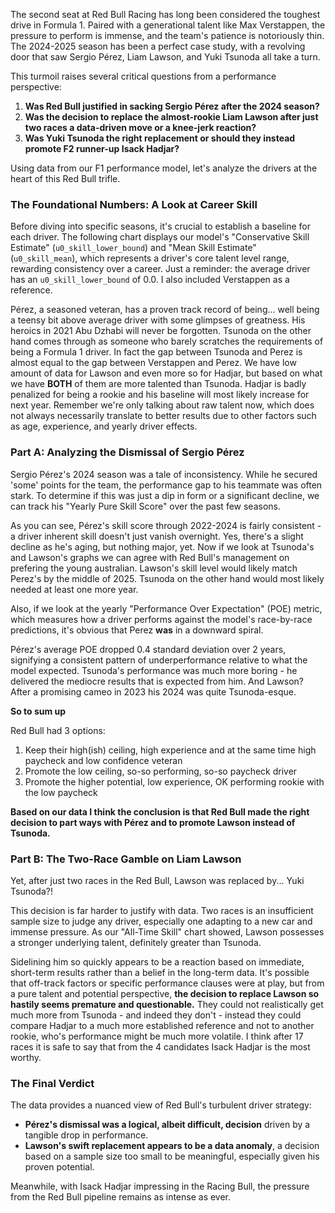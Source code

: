 The second seat at Red Bull Racing has long been considered the toughest drive in Formula 1. Paired with a generational talent like Max Verstappen, the pressure to perform is immense, and the team's patience is notoriously thin. The 2024-2025 season has been a perfect case study, with a revolving door that saw Sergio Pérez, Liam Lawson, and Yuki Tsunoda all take a turn.

This turmoil raises several critical questions from a performance perspective:
1.  **Was Red Bull justified in sacking Sergio Pérez after the 2024 season?**
2.  **Was the decision to replace the almost-rookie Liam Lawson after just two races a data-driven move or a knee-jerk reaction?**
2.  **Was Yuki Tsunoda the right replacement or should they instead promote F2 runner-up Isack Hadjar?**

Using data from our F1 performance model, let's analyze the drivers at the heart of this Red Bull trifle.

### The Foundational Numbers: A Look at Career Skill

Before diving into specific seasons, it's crucial to establish a baseline for each driver. The following chart displays our model's "Conservative Skill Estimate" (`u0_skill_lower_bound`) and "Mean Skill Estimate" (`u0_skill_mean`), which represents a driver's core talent level range, rewarding consistency over a career. Just a reminder: the average driver has an `u0_skill_lower_bound` of 0.0. I also included Verstappen as a reference.

<!-- PLOT:all_time_skill -->

Pérez, a seasoned veteran, has a proven track record of being... well being a teensy bit above average driver with some glimpses of greatness. His heroics in 2021 Abu Dzhabi will never be forgotten. Tsunoda on the other hand comes through as someone who barely scratches the requirements of being a Formula 1 driver. In fact the gap between Tsunoda and Perez is almost equal to the gap between Verstappen and Perez. We have low amount of data for Lawson and even more so for Hadjar, but based on what we have **BOTH** of them are more talented than Tsunoda. Hadjar is badly penalized for being a rookie and his baseline will most likely increase for next year. Remember we're only talking about raw talent now, which does not always necessarily translate to better results due to other factors such as age, experience, and yearly driver effects.

### Part A: Analyzing the Dismissal of Sergio Pérez

Sergio Pérez's 2024 season was a tale of inconsistency. While he secured 'some' points for the team, the performance gap to his teammate was often stark. To determine if this was just a dip in form or a significant decline, we can track his "Yearly Pure Skill Score" over the past few seasons.

<!-- PLOT:yearly_skill_comparison -->

As you can see, Pérez's skill score through 2022-2024 is fairly consistent - a driver inherent skill doesn't just vanish overnight. Yes, there's a slight decline as he's aging, but nothing major, yet. Now if we look at Tsunoda's and Lawson's graphs we can agree with Red Bull's management on prefering the young australian. Lawson's skill level would likely match Perez's by the middle of 2025. Tsunoda on the other hand would most likely needed at least one more year.  

Also, if we look at the yearly "Performance Over Expectation" (POE) metric, which measures how a driver performs against the model's race-by-race predictions, it's obvious that Perez **was** in a downward spiral.

<!-- PLOT:yearly_poe_trend -->

Pérez's average POE dropped 0.4 standard deviation over 2 years, signifying a consistent pattern of underperformance relative to what the model expected. Tsunoda's performance was much more boring - he delivered the mediocre results that is expected from him. And Lawson? After a promising cameo in 2023 his 2024 was quite Tsunoda-esque.

**So to sum up** 

Red Bull had 3 options:
1) Keep their high(ish) ceiling, high experience and at the same time high paycheck and low confidence veteran
2) Promote the low ceiling, so-so performing, so-so paycheck driver
3) Promote the higher potential, low experience, OK
 performing rookie with the low paycheck

**Based on our data I think the conclusion is that Red Bull made the right decision to part ways with Pérez and to promote Lawson instead of Tsunoda.**

### Part B: The Two-Race Gamble on Liam Lawson

Yet, after just two races in the Red Bull, Lawson was replaced by... Yuki Tsunoda?!

This decision is far harder to justify with data. Two races is an insufficient sample size to judge any driver, especially one adapting to a new car and immense pressure. As our "All-Time Skill" chart showed, Lawson possesses a stronger underlying talent, definitely greater than Tsunoda.

Sidelining him so quickly appears to be a reaction based on immediate, short-term results rather than a belief in the long-term data. It's possible that off-track factors or specific performance clauses were at play, but from a pure talent and potential perspective, **the decision to replace Lawson so hastily seems premature and questionable.** They could not realistically get much more from Tsunoda - and indeed they don't - instead they could compare Hadjar to a much more established reference and not to another rookie, who's performance might be much more volatile. I think after 17 races it is safe to say that from the 4 candidates Isack Hadjar is the most worthy.

### The Final Verdict

The data provides a nuanced view of Red Bull's turbulent driver strategy:
-   **Pérez's dismissal was a logical, albeit difficult, decision** driven by a tangible drop in performance.
-   **Lawson's swift replacement appears to be a data anomaly**, a decision based on a sample size too small to be meaningful, especially given his proven potential.

Meanwhile, with Isack Hadjar impressing in the Racing Bull, the pressure from the Red Bull pipeline remains as intense as ever.